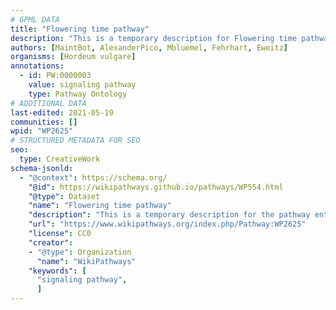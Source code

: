 ```yaml
---
# GPML DATA
title: "Flowering time pathway"
description: "This is a temporary description for Flowering time pathway"
authors: [MaintBot, AlexanderPico, Mbluemel, Fehrhart, Eweitz]
organisms: [Hordeum vulgare]
annotations:
  - id: PW:0000003
    value: signaling pathway
    type: Pathway Ontology
# ADDITIONAL DATA
last-edited: 2021-05-19
communities: []
wpid: "WP2625"
# STRUCTURED METADATA FOR SEO
seo:
  type: CreativeWork
schema-jsonld:
  - "@context": https://schema.org/
    "@id": https://wikipathways.github.io/pathways/WP554.html
    "@type": Dataset
    "name": "Flowering time pathway"
    "description": "This is a temporary description for the pathway entitled: Flowering time pathway"
    "url": "https://www.wikipathways.org/index.php/Pathway:WP2625"
    "license": CC0
    "creator":
    - "@type": Organization
      "name": "WikiPathways"
    "keywords": [
      "signaling pathway",
      ]
---
```

